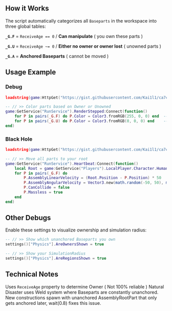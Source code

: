## How it Works

The script automatically categorizes all `Baseparts` in the workspace into three global tables:

**`_G.F`** = `ReceiveAge == 0` / **Can manipulate** ( you own these parts )

**`_G.U`** = `ReceiveAge ~= 0` / **Either no owner or owner lost** ( unowned parts )

**`_G.A`** = **Anchored Baseparts** ( cannot be moved )

## Usage Example

### Debug
```lua
loadstring(game:HttpGet("https://gist.githubusercontent.com/Kai1l1/ca7c173328a48aa982920f320e77c02d/raw/4f3efa4f12de7cfa4a8eabde5e4e11ac8028533b/Table"))()

-- // >> Color parts based on Owner or Unowned
game:GetService("RunService").RenderStepped:Connect(function()
    for P in pairs(_G.F) do P.Color = Color3.fromRGB(255, 0, 0) end  -- // >> Red = Owned
    for P in pairs(_G.U) do P.Color = Color3.fromRGB(0, 0, 0) end    -- // >> Black = Unowned
end)
```

### Black Hole
```lua
loadstring(game:HttpGet("https://gist.githubusercontent.com/Kai1l1/ca7c173328a48aa982920f320e77c02d/raw/4f3efa4f12de7cfa4a8eabde5e4e11ac8028533b/Table"))()

-- // >> Move all parts to your root
game:GetService("RunService").Heartbeat:Connect(function()
    local Root = game:GetService("Players").LocalPlayer.Character.HumanoidRootPart
    for P in pairs(_G.F) do
        P.AssemblyLinearVelocity = (Root.Position - P.Position) * 50
        P.AssemblyAngularVelocity = Vector3.new(math.random(-50, 50), math.random(-50, 50), math.random(-50, 50))
        P.CanCollide = false
        P.Massless = true
    end
end)
```

## Other Debugs

Enable these settings to visualize ownership and simulation radius:

```lua
-- // >> Show which unanchored Baseparts you own
settings()["Physics"].AreOwnersShown = true

-- // >> Show your SimulationRadius
settings()["Physics"].AreRegionsShown = true
```

## Technical Notes

Uses `ReceiveAge` property to determine Owner ( Not 100% reliable )
Natural Disaster uses Weld system where Baseparts are constantly unanchored. New constructions spawn with unanchored AssemblyRootPart that only gets anchored later, wait(0.8) fixes this issue.
